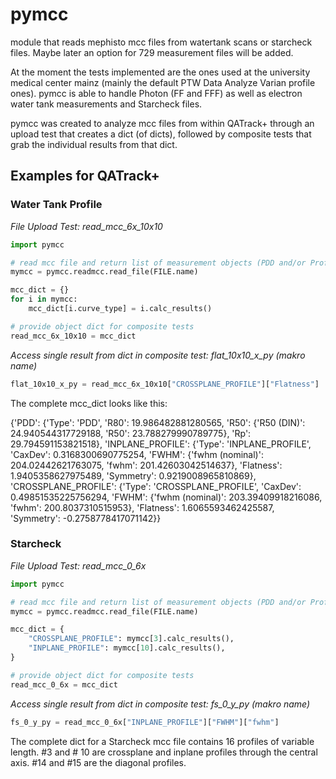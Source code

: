 # pymcc
module that reads mephisto mcc files from watertank scans or starcheck files. Maybe later an option for 729 measurement files will be added. 

At the moment the tests implemented are the ones used at the university medical center mainz (mainly the default PTW Data Analyze Varian profile ones). pymcc is able to handle Photon (FF and FFF) as well as electron water tank measurements and Starcheck files.

pymcc was created to analyze mcc files from within QATrack+ through an upload test that creates a dict (of dicts), followed by composite tests that grab the individual results from that dict.

## Examples for QATrack+

### Water Tank Profile
*File Upload Test: read_mcc_6x_10x10*
```Python
import pymcc

# read mcc file and return list of measurement objects (PDD and/or Profiles)
mymcc = pymcc.readmcc.read_file(FILE.name)

mcc_dict = {}
for i in mymcc:
    mcc_dict[i.curve_type] = i.calc_results()

# provide object dict for composite tests
read_mcc_6x_10x10 = mcc_dict
```

*Access single result from dict in composite test: flat_10x10_x_py (makro name)*
```Python
flat_10x10_x_py = read_mcc_6x_10x10["CROSSPLANE_PROFILE"]["Flatness"]
```

The complete mcc_dict looks like this:

{'PDD': {'Type': 'PDD', 'R80': 19.986482881280565, 'R50': {'R50 (DIN)': 24.940544317729188, 'R50': 23.788279990789775}, 'Rp': 29.794591153821518}, 
'INPLANE_PROFILE': {'Type': 'INPLANE_PROFILE', 'CaxDev': 0.3168300690775254, 'FWHM': {'fwhm (nominal)': 204.02442621763075, 'fwhm': 201.42603042514637}, 'Flatness': 1.9405358627975489, 'Symmetry': 0.9219008965810869}, 
'CROSSPLANE_PROFILE': {'Type': 'CROSSPLANE_PROFILE', 'CaxDev': 0.49851535225756294, 'FWHM': {'fwhm (nominal)': 203.39409918216086, 'fwhm': 200.8037310515953}, 'Flatness': 1.6065593462425587, 'Symmetry': -0.2758778417071142}}


### Starcheck
*File Upload Test: read_mcc_0_6x*
```Python
import pymcc

# read mcc file and return list of measurement objects (PDD and/or Profiles)
mymcc = pymcc.readmcc.read_file(FILE.name)

mcc_dict = {
    "CROSSPLANE_PROFILE": mymcc[3].calc_results(),
    "INPLANE_PROFILE": mymcc[10].calc_results(),
}

# provide object dict for composite tests
read_mcc_0_6x = mcc_dict
```
*Access single result from dict in composite test: fs_0_y_py (makro name)*
```Python
fs_0_y_py = read_mcc_0_6x["INPLANE_PROFILE"]["FWHM"]["fwhm"]
```

The complete dict for a Starcheck mcc file contains 16 profiles of variable length. #3 and # 10 are crossplane and inplane profiles through the central axis. #14 and #15 are the diagonal profiles.
